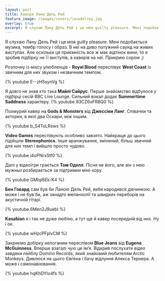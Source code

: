 ```yaml
---
layout: post
title: Кавери Лани Дель Рей
feature_image: /images/covers/lanadelrey.jpg
overlay: true
excerpt: Я слухаю Лану Дель Рей і це моя guilty pleasure. Мені подобається музика, тембр голосу і образ. В неї на диво потужний саунд на живих виступах. Але оскільки ця приємність все ж має відтінок провини, то я зробив підбірку не її виступів, а каверів на неї. Прикрию сором ;)
---
```


Я слухаю Лану Дель Рей і це моя guilty pleasure. Мені подобається музика, тембр голосу і образ. В неї на диво потужний саунд на живих виступах. Але оскільки ця приємність все ж має відтінок вини, то я зробив підбірку не її виступів, а каверів на неї. Прикрию сором ;)

Розпочну із міксу улюбленців - **Royal Blood** переспівує **West Coast** із звичним для них звуком і незвичним темпом.

{% youtube E--zH5synVg %}<br>

Я довго не знав хто така **Майлі Сайрус**. Перше знайомство відбулося у підбірці сесій BBC Live Lounge. Сильний вокал додає **Summertime Saddness** характеру.
{% youtube 93CZ6oFR8Q0 %}<br>


Похмурий кавер на **Gods & Monsters** від **Джессіки Ланг**. Співачки та акторки, в якої два Оскари, між іншим.

{% youtube b_S4ToLRsws %}<br>

**Video Games** переспівують особливо завзято. Найкраще до цього підійшли **Stereophonics**. Інше аранжування, змінений, більш звичний для них темп і вийшло просто чудово.

{% youtube i4oPNrxStf0 %}<br>

Далі у відеоігри грається **Том Оделл**. Пісня не його, але він з нею мужньо розбирається за підтримки міні-хору.

{% youtube GMIqi6Ek-K4 %}<br>

**Бен Говард** сам був би Ланою Дель Рей, якби народився дівчинкою. А може і не був би, аж занадто меланхолії та швидких переборів на акустичній гітарі.

{% youtube 6Men2J9uebI %}<br>

**Kasabian** я і так не дуже люблю, а тут ще й кавер посередній від них. Ну і ок.

{% youtube wHzcPFplvCM %}<br>

Закриємо добірку непоганим переспівом **Blue Jeans** від **Eugene McGuinness**. Вперше взагалі чую це ім’я. Відкрив послухати відео завдяки лейблу Domino Records, який знайомий любителям Arctic Monkeys. Дивлюся на цього Євгена і бачу відлуння Алекса Тернера. А може і самонавіювання.

{% youtube hqKhDYIo4fs %}<br>
